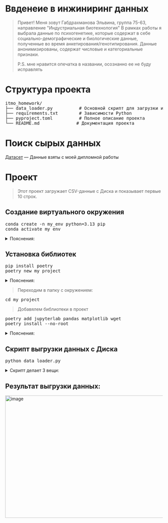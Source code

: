 # Ввденеие в инжиниринг данных
> Привет! Меня зовут Габдрахманова Эльвина, группа 75-63, направление "Индустриальная биотехнология"
В рамках работы я выбрала данные по психогенетике, которые содержат в себе социально-демографические и биологические данные, полученные во время анкетирования/генотипирования. Данные анонимизированы, содержат числовые и категориальные признаки.
> 
> P.S. мне нравится опечатка в названии, осознанно ее не буду исправлять 

# Структура проекта
<pre>
itmo_homework/
├── data_loader.py          # Основной скрипт для загрузки и отображения данных
├── requirements.txt        # Зависимости Python
├── pyproject.toml          # Полное описание проекта
└── README.md              # Документация проекта </pre>
# Поиск сырых данных
[Датасет](https://drive.google.com/drive/folders/1Nn9C2s_yZyvhX5LKMBCX4IR53z-8D4w9?usp=sharing)  — Данные взяты с моей дипломной работы
# Проект
> Этот проект загружает CSV-данные с Диска и показывает первые 10 строк.
## Создание виртуального окружения
<pre>conda create -n my_env python=3.13 pip
conda activate my_env </pre>
  <details>
  <summary>Пояснения:</summary>
    
> -n — «создай окружение с именем…»
> 
> pip — пакетный менеджер для установки библиотек
  </details> 

      
## Установка библиотек
<pre>pip install poetry
poetry new my_project </pre>
<details>
  <summary>Пояснения:</summary>
    
  > poetry — инструмент для управления проектами и зависимостями, с его помощью можно создавать проект и фиксировать библиотеки.
    
  > Фиксировать библиотеки — это значит запомнить точные версии всех библиотек, которые использует проект, чтобы потом его можно было воспроизвести на другом компьютере или через несколько месяцев.
>>
   </details> 
   
> Переходим в папку с окружением:
<pre>cd my_project </pre> 
> Добавялем библиотеки в проект 
<pre>poetry add jupyterlab pandas matplotlib wget
poetry install --no-root</pre> 
<details>
  <summary>Пояснения:</summary>
  
  > jupyterlab — для запуска Jupyter-ноутбуков
  >   
  > pandas — работа с таблицами CSV/Excel
  > 
  > matplotlib — визуализация данных (графики)
  >
  > wget — скачивание файлов через Python

</details> 

## Скрипт выгрузки данных с Диска
<pre>python data_loader.py</pre> 
<details>
  <summary>Скрипт делает 3 вещи:</summary>

  
  > Формирует ссылку на файл в Google Drive.
  
  > Скачивает файл и превращает его в таблицу Python (DataFrame).

  > Показывает первые строки для проверки.
</details> 

## Результат выгрузки данных:

<img width="1387" height="392" alt="image" src="https://github.com/user-attachments/assets/e4651ed6-6699-4de5-87fb-ebb68a3b53d5" />

